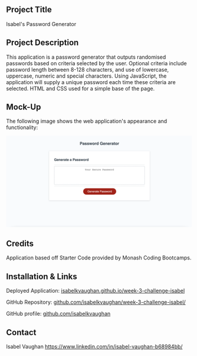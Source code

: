 ## Project Title

Isabel's Password Generator

## Project Description

This application is a password generator that outputs randomised passwords based on criteria selected by the user. Optional criteria include password length between 8-128 characters, and use of lowercase, uppercase, numeric and special characters. Using JavaScript, the application will supply a unique password each time these criteria are selected. HTML and CSS used for a simple base of the page.

## Mock-Up

The following image shows the web application's appearance and functionality:

![The Password Generator application displays a red button to "Generate Password".](./assets/mockup.png)

## Credits

Application based off Starter Code provided by Monash Coding Bootcamps. 

## Installation & Links

Deployed Application: [isabelkvaughan.github.io/week-3-challenge-isabel](https://isabelkvaughan.github.io/week-3-challenge-isabel/)

GitHub Repository: [github.com/isabelkvaughan/week-3-challenge-isabel/](https://github.com/isabelkvaughan/week-3-challenge-isabel/)

GitHub profile: [github.com/isabelkvaughan](https://github.com/isabelkvaughan)

## Contact

Isabel Vaughan 
https://www.linkedin.com/in/isabel-vaughan-b68984bb/
